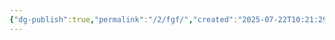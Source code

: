 ```yaml
---
{"dg-publish":true,"permalink":"/2/fgf/","created":"2025-07-22T10:21:29.321+09:00","updated":"2025-07-29T21:37:04.655+09:00"}
---
```


